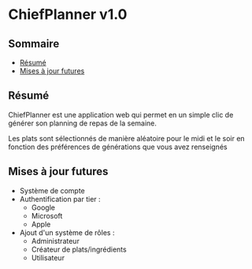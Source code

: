 # ChiefPlanner v1.0
## Sommaire
- [Résumé](#résumé)
- [Mises à jour futures](#mises-à-jour-futures)

## Résumé
ChiefPlanner est une application web qui permet en un simple clic de générer son planning de repas de la semaine.

Les plats sont sélectionnés de manière aléatoire pour le midi et le soir en fonction des préférences de générations que vous avez renseignés

## Mises à jour futures
 - Système de compte
 - Authentification par tier :
   - Google
   - Microsoft
   - Apple
 - Ajout d'un système de rôles :
   - Administrateur
   - Créateur de plats/ingrédients
   - Utilisateur
